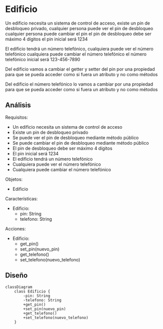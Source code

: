 # Edificio

Un edificio necesita un sistema de control de acceso,
existe un pin de desbloqueo privado,
cualquier persona puede ver el pin de desbloqueo
cualquier persona puede cambiar el pin
el pin de desbloqueo debe ser máximo 4 dígitos
el pin inicial será 1234

El edificio tendrá un número telefónico,
cualquiera puede ver el número telefónico
cualquiera puede cambiar el número telefónico
el número telefónico inicial será 123-456-7890

Del edificio vamos a cambiar el getter y setter
del pin por una propiedad para que se pueda acceder
como si fuera un atributo y no como métodos

Del edificio el número telefónico lo vamos a cambiar
por una propiedad para que se pueda acceder
como si fuera un atributo y no como métodos

## Análisis

Requisitos:

- Un edificio necesita un sistema de control de acceso
- Existe un pin de desbloqueo privado
- Se puede ver el pin de desbloqueo mediante método público
- Se puede cambiar el pin de desbloqueo mediante método público
- El pin de desbloqueo debe ser máximo 4 dígitos
- El pin inicial será 1234
- El edificio tendrá un número telefónico
- Cualquiera puede ver el número telefónico
- Cualquiera puede cambiar el número telefónico

Objetos:

- Edificio

Características:

- Edificio:
  - pin: String
  - telefono: String

Acciones:

- Edificio:
  - get_pin()
  - set_pin(nuevo_pin)
  - get_telefono()
  - set_telefono(nuevo_telefono)

## Diseño

```mermaid
classDiagram
    class Edificio {
        -pin: String
        -telefono: String
        +get_pin()
        +set_pin(nuevo_pin)
        +get_telefono()
        +set_telefono(nuevo_telefono)
    }
```
